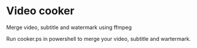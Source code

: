 # Video cooker
Merge video, subtitle and watermark using ffmpeg

Run cooker.ps in powershell to merge your video, subtitle and wartermark.
